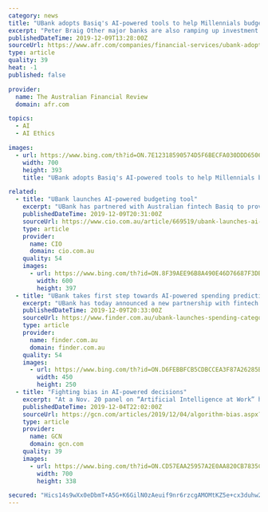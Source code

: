 ```yaml
---
category: news
title: "UBank adopts Basiq's AI-powered tools to help Millennials budget"
excerpt: "Peter Braig Other major banks are also ramping up investment in mobile banking applications using artificial intelligence technology. At RBS, McEwan had the mantra of being \"a smaller, simpler and smarter bank”. Ms Hatton says UBank is true to that philosophy. She says it is developing a data ethics policy guided by a principle that “the ..."
publishedDateTime: 2019-12-09T13:28:00Z
sourceUrl: https://www.afr.com/companies/financial-services/ubank-adopts-basiq-s-ai-powered-tools-to-help-millennials-budget-20191209-p53i6d
type: article
quality: 39
heat: -1
published: false

provider:
  name: The Australian Financial Review
  domain: afr.com

topics:
  - AI
  - AI Ethics

images:
  - url: https://www.bing.com/th?id=ON.7E12318590574D5F6BECFA030DDD6506
    width: 700
    height: 393
    title: "UBank adopts Basiq's AI-powered tools to help Millennials budget"

related:
  - title: "UBank launches AI-powered budgeting tool"
    excerpt: "UBank has partnered with Australian fintech Basiq to provide a machine learning-powered budgeting tool that provides its 560,000 customers with spending insights across 40 categories. Basiq is an open banking startup that has built an aggregation platform for acquiring financial data. Under the agreement, customers of UBank’s Free2Spend app ..."
    publishedDateTime: 2019-12-09T20:31:00Z
    sourceUrl: https://www.cio.com.au/article/669519/ubank-launches-ai-powered-budgeting-tool/
    type: article
    provider:
      name: CIO
      domain: cio.com.au
    quality: 54
    images:
      - url: https://www.bing.com/th?id=ON.8F39AEE96B8A490E46D76687F3DB0E20
        width: 600
        height: 397
  - title: "UBank takes first step towards AI-powered spending predictions"
    excerpt: "UBank has today announced a new partnership with fintech Basiq in a big step towards open banking ... Using machine learning , also known as artificial intelligence (AI), customers with a UBank transaction account can see detailed insights into their spending habits across 40 different spending categories. For example, customers can see ..."
    publishedDateTime: 2019-12-09T20:33:00Z
    sourceUrl: https://www.finder.com.au/ubank-launches-spending-categories-basiq-partnership
    type: article
    provider:
      name: finder.com.au
      domain: finder.com.au
    quality: 54
    images:
      - url: https://www.bing.com/th?id=ON.D6FEBBFCB5CDBCCEA3F87A26285B2B26
        width: 450
        height: 250
  - title: "Fighting bias in AI-powered decisions"
    excerpt: "At a Nov. 20 panel on “Artificial Intelligence at Work” hosted by Workday and Politico, Rep. Bill Foster (D-Ill.) pointed to the history of loan discrimination against minority groups to highlight the need for to the ability to overwrite neural networks to prevent unintended bias. “It is statistically true that people of different racial ..."
    publishedDateTime: 2019-12-04T22:02:00Z
    sourceUrl: https://gcn.com/articles/2019/12/04/algorithm-bias.aspx?admgarea=TC_EmergingTech
    type: article
    provider:
      name: GCN
      domain: gcn.com
    quality: 39
    images:
      - url: https://www.bing.com/th?id=ON.CD57EAA25957A2E0AA820CB7835CD19C
        width: 700
        height: 338

secured: "Hics14s9wXx0eDbmT+A5G+K6GilN0zAeuif9nr6rzcgAMOMtKZ5e+cx3duhw2Se4TxO5MaHRDO53M48JVfqwBtHMAvqcKU9MzExF76x3P+wQ14HRaCLr7MClpcS5TnH+uMpkkHsyBDqd5y+nWDWgSirDt+p70wZFiT0be9BhDQ43dZeGdPinI/IPt1k97djhGTS/XAkQ8xzy4EtnjpO7gk/rP6qgc9VNdYS/lRQKGYCZHeKp6sc17HCAcZJ+zIx/O6tjJbMc6aQGtuR/RbeF4g==;N7s9rQKpk5HmDRVcVz4MWw=="
---
```


